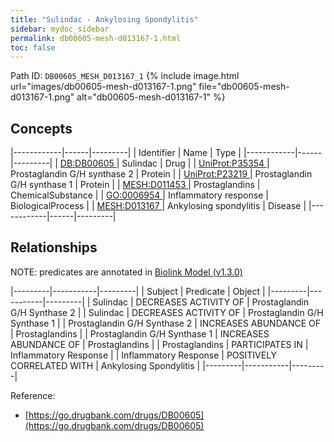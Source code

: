 ```yaml
---
title: "Sulindac - Ankylosing Spondylitis"
sidebar: mydoc_sidebar
permalink: db00605-mesh-d013167-1.html
toc: false 
---
```



Path ID: `DB00605_MESH_D013167_1`
{% include image.html url="images/db00605-mesh-d013167-1.png" file="db00605-mesh-d013167-1.png" alt="db00605-mesh-d013167-1" %}

## Concepts

|------------|------|---------|
| Identifier | Name | Type    |
|------------|------|---------|
| <a href="https://identifiers.org/DB:DB00605">DB:DB00605 </a> | Sulindac | Drug |
| <a href="https://identifiers.org/UniProt:P35354">UniProt:P35354 </a> | Prostaglandin G/H synthase 2 | Protein |
| <a href="https://identifiers.org/UniProt:P23219">UniProt:P23219 </a> | Prostaglandin G/H synthase 1 | Protein |
| <a href="https://identifiers.org/MESH:D011453">MESH:D011453 </a> | Prostaglandins | ChemicalSubstance |
| <a href="https://identifiers.org/GO:0006954">GO:0006954 </a> | Inflammatory response | BiologicalProcess |
| <a href="https://identifiers.org/MESH:D013167">MESH:D013167 </a> | Ankylosing spondylitis | Disease |
|------------|------|---------|

## Relationships


NOTE: predicates are annotated in <a href="https://github.com/biolink/biolink-model/releases/tag/v1.3.0">Biolink Model (v1.3.0)</a>

|---------|-----------|---------|
| Subject | Predicate | Object  |
|---------|-----------|---------|
| Sulindac | DECREASES ACTIVITY OF | Prostaglandin G/H Synthase 2 |
| Sulindac | DECREASES ACTIVITY OF | Prostaglandin G/H Synthase 1 |
| Prostaglandin G/H Synthase 2 | INCREASES ABUNDANCE OF | Prostaglandins |
| Prostaglandin G/H Synthase 1 | INCREASES ABUNDANCE OF | Prostaglandins |
| Prostaglandins | PARTICIPATES IN | Inflammatory Response |
| Inflammatory Response | POSITIVELY CORRELATED WITH | Ankylosing Spondylitis |
|---------|-----------|---------|

Reference: 
  - [https://go.drugbank.com/drugs/DB00605](https://go.drugbank.com/drugs/DB00605)
